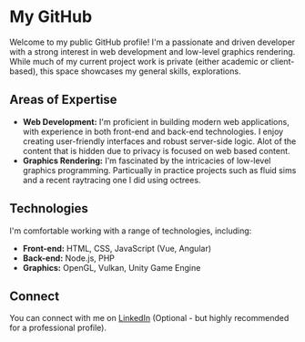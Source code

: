 # My GitHub

Welcome to my public GitHub profile! I'm a passionate and driven developer with a strong interest in web development and low-level graphics rendering.  While much of my current project work is private (either academic or client-based), this space showcases my general skills, explorations.

## Areas of Expertise

* **Web Development:** I'm proficient in building modern web applications, with experience in both front-end and back-end technologies.  I enjoy creating user-friendly interfaces and robust server-side logic. Alot of the content that is hidden due to privacy is focused on web based content.
* **Graphics Rendering:** I'm fascinated by the intricacies of low-level graphics programming. Particually in practice projects such as fluid sims and a recent raytracing one I did using octrees.

## Technologies

I'm comfortable working with a range of technologies, including:

* **Front-end:** HTML, CSS, JavaScript (Vue, Angular)
* **Back-end:**  Node.js, PHP
* **Graphics:** OpenGL, Vulkan, Unity Game Engine

## Connect

You can connect with me on [LinkedIn](your_linkedin_profile_url) (Optional - but highly recommended for a professional profile).
